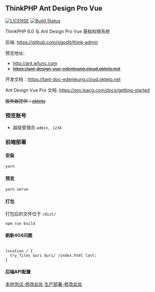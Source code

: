 ## ThinkPHP Ant Design Pro Vue

[![LICENSE](https://img.shields.io/badge/license-Anti%20996-blue.svg)](https://github.com/996icu/996.ICU/blob/master/LICENSE)
[![Build Status](https://travis-ci.org/edenleung/think-ant-vue.svg?branch=master)](https://travis-ci.org/edenleung/think-ant-vue)

ThinkPHP 6.0 与 Ant Design Pro Vue 基础权限系统  

后端: https://github.com/xiaodit/think-admin  

预览地址: 
 * http://ant.wfunc.com
 * ~~https://ant-design-vue-edenleung.cloud.okteto.net~~
 
开发文档：https://tant-doc-edenleung.cloud.okteto.net

Ant Design Vue Pro 文档: https://pro.loacg.com/docs/getting-started

~~服务器提供：[okteto](https://okteto.com)~~

### 预览账号
* 超级管理员 `admin, 1234`

### 前端部署
#### 安装
```
yarn
```
#### 预览
```
yarn serve
```
#### 打包
打包后的文件位于 `/dist/`
```
npm run build
```
#### 刷新404问题
```nginx

location / {
  try_files $uri $uri/ /index.html last;
}

```
#### 后端API配置
[本地测试-修改此处](https://github.com/edenleung/think-ant-vue/blob/master/.env.development#L3)
[生产部署-修改此处](https://github.com/edenleung/think-ant-vue/blob/master/.env.production#L3)
